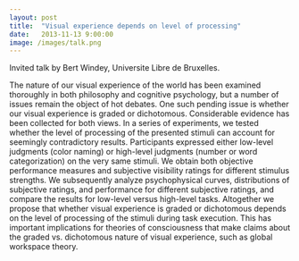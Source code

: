 ```yaml
---
layout: post
title:  "Visual experience depends on level of processing"
date:   2013-11-13 9:00:00
image: /images/talk.png
---
```


Invited talk by Bert Windey, Universite Libre de Bruxelles.

The nature of our visual experience of the world has been examined thoroughly in both philosophy and cognitive psychology, but a number of issues remain the object of hot debates. One such pending issue is whether our visual experience is graded or dichotomous. Considerable evidence has been collected for both views. In a series of experiments, we tested whether the level of processing of the presented stimuli can account for seemingly contradictory results. Participants expressed either low-level judgments (color naming) or high-level judgments (number or word categorization) on the very same stimuli. We obtain both objective performance measures and subjective visibility ratings for different stimulus strengths. We subsequently analyze psychophysical curves, distributions of subjective ratings, and performance for different subjective ratings, and compare the results for low-level versus high-level tasks. Altogether we propose that whether visual experience is graded or dichotomous depends on the level of processing of the stimuli during task execution. This has important implications for theories of  consciousness that make claims about the graded vs. dichotomous nature of visual experience, such as global workspace theory.

